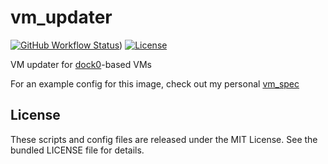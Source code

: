 vm_updater
========

[![GitHub Workflow Status](https://img.shields.io/github/workflow/status/dock0/vm_updater/Build)](https://github.com/dock0/vm_updater/actions))
[![License](https://img.shields.io/github/license/dock0/vm_updater)](https://github.com/dock0/vm_updater/blob/master/LICENSE)

VM updater for [dock0](https://github.com/dock0/dock0)-based VMs

For an example config for this image, check out my personal [vm_spec](https://github.com/dock0/vm_spec)

## License

These scripts and config files are released under the MIT License. See the bundled LICENSE file for details.

